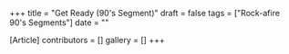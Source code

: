+++
title = "Get Ready (90's Segment)"
draft = false
tags = ["Rock-afire 90's Segments"]
date = ""

[Article]
contributors = []
gallery = []
+++